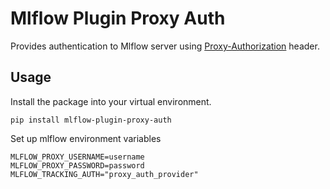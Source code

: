 # Mlflow Plugin Proxy Auth

Provides authentication to Mlflow server using [Proxy-Authorization](https://developer.mozilla.org/en-US/docs/Web/HTTP/Headers/Proxy-Authorization) header.

## Usage

Install the package into your virtual environment.

```
pip install mlflow-plugin-proxy-auth
```

Set up mlflow environment variables

```env
MLFLOW_PROXY_USERNAME=username
MLFLOW_PROXY_PASSWORD=password
MLFLOW_TRACKING_AUTH="proxy_auth_provider"
```
